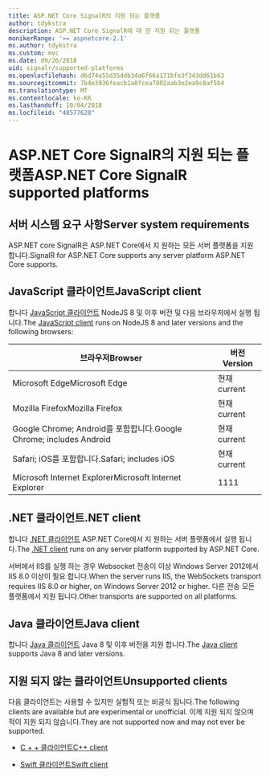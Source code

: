 ```yaml
---
title: ASP.NET Core SignalR의 지원 되는 플랫폼
author: tdykstra
description: ASP.NET Core SignalR에 대 한 지원 되는 플랫폼
monikerRange: '>= aspnetcore-2.1'
ms.author: tdykstra
ms.custom: mvc
ms.date: 09/26/2018
uid: signalr/supported-platforms
ms.openlocfilehash: d6d74a55d35ddb34a6f66a171bfe3f343dd61b63
ms.sourcegitcommit: 7b4e3936feacb1a8fcea7802aab3e2ea9c8af5b4
ms.translationtype: MT
ms.contentlocale: ko-KR
ms.lasthandoff: 10/04/2018
ms.locfileid: "48577628"
---
```

# <a name="aspnet-core-signalr-supported-platforms"></a><span data-ttu-id="538b3-103">ASP.NET Core SignalR의 지원 되는 플랫폼</span><span class="sxs-lookup"><span data-stu-id="538b3-103">ASP.NET Core SignalR supported platforms</span></span>

## <a name="server-system-requirements"></a><span data-ttu-id="538b3-104">서버 시스템 요구 사항</span><span class="sxs-lookup"><span data-stu-id="538b3-104">Server system requirements</span></span>

<span data-ttu-id="538b3-105">ASP.NET core SignalR은 ASP.NET Core에서 지 원하는 모든 서버 플랫폼을 지원 합니다.</span><span class="sxs-lookup"><span data-stu-id="538b3-105">SignalR for ASP.NET Core supports any server platform ASP.NET Core supports.</span></span>

## <a name="javascript-client"></a><span data-ttu-id="538b3-106">JavaScript 클라이언트</span><span class="sxs-lookup"><span data-stu-id="538b3-106">JavaScript client</span></span>

<span data-ttu-id="538b3-107">합니다 [JavaScript 클라이언트](https://www.npmjs.com/package/@aspnet/signalr) NodeJS 8 및 이후 버전 및 다음 브라우저에서 실행 됩니다.</span><span class="sxs-lookup"><span data-stu-id="538b3-107">The [JavaScript client](https://www.npmjs.com/package/@aspnet/signalr) runs on NodeJS 8 and later versions and the following browsers:</span></span>

| <span data-ttu-id="538b3-108">브라우저</span><span class="sxs-lookup"><span data-stu-id="538b3-108">Browser</span></span> | <span data-ttu-id="538b3-109">버전</span><span class="sxs-lookup"><span data-stu-id="538b3-109">Version</span></span> |
| ------- | ------- |
| <span data-ttu-id="538b3-110">Microsoft Edge</span><span class="sxs-lookup"><span data-stu-id="538b3-110">Microsoft Edge</span></span> | <span data-ttu-id="538b3-111">현재</span><span class="sxs-lookup"><span data-stu-id="538b3-111">current</span></span> |
| <span data-ttu-id="538b3-112">Mozilla Firefox</span><span class="sxs-lookup"><span data-stu-id="538b3-112">Mozilla Firefox</span></span> | <span data-ttu-id="538b3-113">현재</span><span class="sxs-lookup"><span data-stu-id="538b3-113">current</span></span> |
| <span data-ttu-id="538b3-114">Google Chrome; Android를 포함합니다.</span><span class="sxs-lookup"><span data-stu-id="538b3-114">Google Chrome; includes Android</span></span> | <span data-ttu-id="538b3-115">현재</span><span class="sxs-lookup"><span data-stu-id="538b3-115">current</span></span> |
| <span data-ttu-id="538b3-116">Safari; iOS를 포함합니다.</span><span class="sxs-lookup"><span data-stu-id="538b3-116">Safari; includes iOS</span></span> | <span data-ttu-id="538b3-117">현재</span><span class="sxs-lookup"><span data-stu-id="538b3-117">current</span></span> |
| <span data-ttu-id="538b3-118">Microsoft Internet Explorer</span><span class="sxs-lookup"><span data-stu-id="538b3-118">Microsoft Internet Explorer</span></span> | <span data-ttu-id="538b3-119">11</span><span class="sxs-lookup"><span data-stu-id="538b3-119">11</span></span> |
 
## <a name="net-client"></a><span data-ttu-id="538b3-120">.NET 클라이언트</span><span class="sxs-lookup"><span data-stu-id="538b3-120">.NET client</span></span>

<span data-ttu-id="538b3-121">합니다 [.NET 클라이언트](https://www.nuget.org/packages/Microsoft.AspNetCore.SignalR/) ASP.NET Core에서 지 원하는 서버 플랫폼에서 실행 됩니다.</span><span class="sxs-lookup"><span data-stu-id="538b3-121">The [.NET client](https://www.nuget.org/packages/Microsoft.AspNetCore.SignalR/) runs on any server platform supported by ASP.NET Core.</span></span>

<span data-ttu-id="538b3-122">서버에서 IIS를 실행 하는 경우 Websocket 전송이 이상 Windows Server 2012에서 IIS 8.0 이상이 필요 합니다.</span><span class="sxs-lookup"><span data-stu-id="538b3-122">When the server runs IIS, the WebSockets transport requires IIS 8.0 or higher, on Windows Server 2012 or higher.</span></span> <span data-ttu-id="538b3-123">다른 전송 모든 플랫폼에서 지원 됩니다.</span><span class="sxs-lookup"><span data-stu-id="538b3-123">Other transports are supported on all platforms.</span></span>

## <a name="java-client"></a><span data-ttu-id="538b3-124">Java 클라이언트</span><span class="sxs-lookup"><span data-stu-id="538b3-124">Java client</span></span>

<span data-ttu-id="538b3-125">합니다 [Java 클라이언트](https://search.maven.org/artifact/com.microsoft.aspnet/signalr) Java 8 및 이후 버전을 지원 합니다.</span><span class="sxs-lookup"><span data-stu-id="538b3-125">The [Java client](https://search.maven.org/artifact/com.microsoft.aspnet/signalr) supports Java 8 and later versions.</span></span>

## <a name="unsupported-clients"></a><span data-ttu-id="538b3-126">지원 되지 않는 클라이언트</span><span class="sxs-lookup"><span data-stu-id="538b3-126">Unsupported clients</span></span>

<span data-ttu-id="538b3-127">다음 클라이언트는 사용할 수 있지만 실험적 또는 비공식 됩니다.</span><span class="sxs-lookup"><span data-stu-id="538b3-127">The following clients are available but are experimental or unofficial.</span></span> <span data-ttu-id="538b3-128">이제 지원 되지 않으며 적이 지원 되지 않습니다.</span><span class="sxs-lookup"><span data-stu-id="538b3-128">They are not supported now and may not ever be supported.</span></span>

* [<span data-ttu-id="538b3-129">C + + 클라이언트</span><span class="sxs-lookup"><span data-stu-id="538b3-129">C++ client</span></span>](https://github.com/aspnet/SignalR/tree/master/clients/cpp)

* [<span data-ttu-id="538b3-130">Swift 클라이언트</span><span class="sxs-lookup"><span data-stu-id="538b3-130">Swift client</span></span>](https://github.com/moozzyk/SignalR-Client-Swift)
